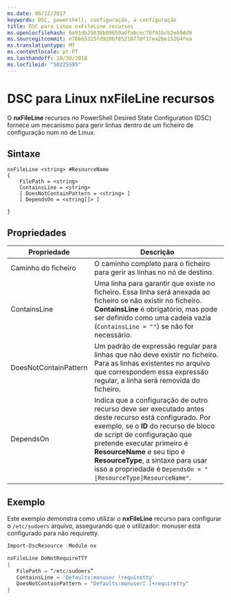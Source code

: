 ```yaml
---
ms.date: 06/12/2017
keywords: DSC, powershell, configuração, a configuração
title: DSC para Linux nxFileLine recursos
ms.openlocfilehash: 6a91db25638b09659adfabcec78f91bcb2e69dd9
ms.sourcegitcommit: e76665315fd928bf85210778f1fea2be15264fea
ms.translationtype: MT
ms.contentlocale: pt-PT
ms.lasthandoff: 10/30/2018
ms.locfileid: "50225595"
---
```

# <a name="dsc-for-linux-nxfileline-resource"></a>DSC para Linux nxFileLine recursos

O **nxFileLine** recursos no PowerShell Desired State Configuration (DSC) fornece um mecanismo para gerir linhas dentro de um ficheiro de configuração num nó de Linux.

## <a name="syntax"></a>Sintaxe

```
nxFileLine <string> #ResourceName
{
    FilePath = <string>
    ContainsLine = <string>
    [ DoesNotContainPattern = <string> ]
    [ DependsOn = <string[]> ]

}
```

## <a name="properties"></a>Propriedades

|  Propriedade |  Descrição |
|---|---|
| Caminho do ficheiro| O caminho completo para o ficheiro para gerir as linhas no nó de destino.|
| ContainsLine| Uma linha para garantir que existe no ficheiro. Essa linha será anexada ao ficheiro se não existir no ficheiro. **ContainsLine** é obrigatório, mas pode ser definido como uma cadeia vazia (`ContainsLine = ""`) se não for necessário.|
| DoesNotContainPattern| Um padrão de expressão regular para linhas que não deve existir no ficheiro. Para as linhas existentes no arquivo que correspondem essa expressão regular, a linha será removida do ficheiro.|
| DependsOn | Indica que a configuração de outro recurso deve ser executado antes deste recurso está configurado. Por exemplo, se o **ID** do recurso de bloco de script de configuração que pretende executar primeiro é **ResourceName** e seu tipo é **ResourceType**, a sintaxe para usar isso a propriedade é `DependsOn = "[ResourceType]ResourceName"`.|

## <a name="example"></a>Exemplo

Este exemplo demonstra como utilizar o **nxFileLine** recurso para configurar o `/etc/sudoers` arquivo, assegurando que o utilizador: monuser está configurado para não requiretty.

```powershell
Import-DscResource -Module nx

nxFileLine DoNotRequireTTY
{
   FilePath = “/etc/sudoers”
   ContainsLine = 'Defaults:monuser !requiretty'
   DoesNotContainPattern = "Defaults:monuser[ ]+requiretty"
}
```